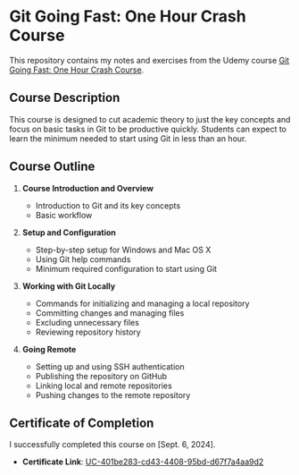 # Git Going Fast: One Hour Crash Course

This repository contains my notes and exercises from the Udemy course [Git Going Fast: One Hour Crash Course](https://www.udemy.com/course/git-going-fast/).

## Course Description

This course is designed to cut academic theory to just the key concepts and focus on basic tasks in Git to be productive quickly. Students can expect to learn the minimum needed to start using Git in less than an hour.

## Course Outline

1. **Course Introduction and Overview**  
   - Introduction to Git and its key concepts  
   - Basic workflow

2. **Setup and Configuration**  
   - Step-by-step setup for Windows and Mac OS X  
   - Using Git help commands  
   - Minimum required configuration to start using Git

3. **Working with Git Locally**  
   - Commands for initializing and managing a local repository  
   - Committing changes and managing files  
   - Excluding unnecessary files  
   - Reviewing repository history

4. **Going Remote**  
   - Setting up and using SSH authentication  
   - Publishing the repository on GitHub  
   - Linking local and remote repositories  
   - Pushing changes to the remote repository

## Certificate of Completion

I successfully completed this course on [Sept. 6, 2024]. 
- **Certificate Link**: [UC-401be283-cd43-4408-95bd-d67f7a4aa9d2](https://ude.my/UC-401be283-cd43-4408-95bd-d67f7a4aa9d2/)
